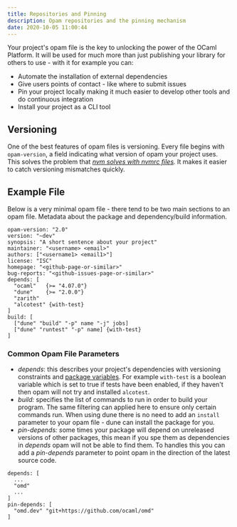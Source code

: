 ```yaml
---
title: Repositories and Pinning
description: Opam repositories and the pinning mechanism
date: 2020-10-05 11:00:44
---
```


Your project's opam file is the key to unlocking the power of the OCaml Platform. It will be used for much more than just publishing your library for others to use - with it for example you can:

- Automate the installation of external dependencies
- Give users points of contact - like where to submit issues
- Pin your project locally making it much easier to develop other tools and do continuous integration
- Install your project as a CLI tool

## Versioning

One of the best features of opam files is versioning. Every file begins with `opam-version`, a field indicating what version of opam your project uses.  This solves the problem that *[nvm solves with nvmrc files](https://github.com/nvm-sh/nvm#nvmrc).* It makes it easier to catch versioning mismatches quickly. 

## Example File

Below is a very minimal opam file - there tend to be two main sections to an opam file. Metadata about the package and dependency/build information. 

```
opam-version: "2.0"
version: "~dev"
synopsis: "A short sentence about your project"
maintainer: "<username> <email>"
authors: ["<username1> <email1>"]
license: "ISC"
homepage: "<github-page-or-similar>"
bug-reports: "<github-issues-page-or-similar>"
depends: [
  "ocaml"   {>= "4.07.0"}
  "dune"    {>= "2.0.0"}
  "zarith"
  "alcotest" {with-test}
]
build: [
  ["dune" "build" "-p" name "-j" jobs]
  ["dune" "runtest" "-p" name] {with-test}
]
```

### Common Opam File Parameters

- *depends*: this describes your project's dependencies with versioning constraints and [package variables](https://opam.ocaml.org/doc/Manual.html#Package-variables). For example `with-test` is a boolean variable which is set to true if tests have been enabled, if they haven't then opam will not try and installed `alcotest`.
- *build:* specifies the list of commands to run in order to build your program. The same filtering can applied here to ensure only certain commands run. When using dune there is no need to add an `install` parameter to your opam file - dune can install the package for you.
- *pin-depends: s*ome times your package will depend on unreleased versions of other packages, this mean if you spe them as dependencies in *depends* opam will not be able to find them. To handles this you can add a *pin-depends* parameter to point opam in the direction of the latest source code.

```
depends: [
  ...
  "omd"
  ...
]
pin-depends: [
  "omd.dev" "git+https://github.com/ocaml/omd"
]
```